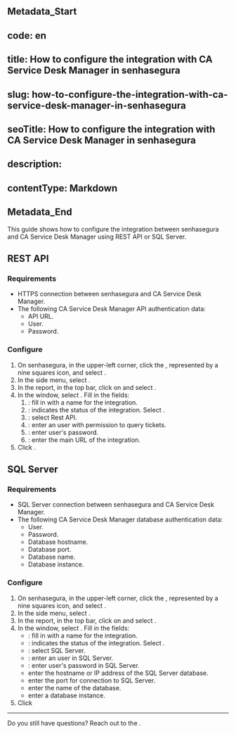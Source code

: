## Metadata_Start 
## code: en
## title: How to configure the integration with CA Service Desk Manager in senhasegura 
## slug: how-to-configure-the-integration-with-ca-service-desk-manager-in-senhasegura 
## seoTitle: How to configure the integration with CA Service Desk Manager in senhasegura 
## description:  
## contentType: Markdown 
## Metadata_End
This guide shows how to configure the integration between senhasegura and CA Service Desk Manager using REST API or SQL Server.

## REST API

### Requirements

* HTTPS connection between senhasegura and CA Service Desk Manager.  
* The following CA Service Desk Manager API authentication data:  
  * API URL.  
  * User.  
  * Password.

### Configure

1. On senhasegura, in the upper-left corner, click the , represented by a nine squares icon, and select .  
2. In the side menu, select .  
3. In the  report, in the top bar, click on  and select .  
4. In the  window, select . Fill in the fields:  
   1. : fill in with a name for the integration.  
   2. : indicates the status of the integration. Select .  
   3. : select Rest API.  
   4. : enter an user with permission to query tickets.  
   5. : enter user's password.  
   6. : enter the main URL of the integration.  
5. Click .

## SQL Server

### Requirements

* SQL Server connection between senhasegura and CA Service Desk Manager.  
* The following CA Service Desk Manager database authentication data:  
  * User.  
  * Password.  
  * Database hostname.  
  * Database port.  
  * Database name.  
  * Database instance.

### Configure

1. On senhasegura, in the upper-left corner, click the , represented by a nine squares icon, and select .  
2. In the side menu, select .  
3. In the  report, in the top bar, click on  and select .  
4. In the  window, select . Fill in the fields:  
   * : fill in with a name for the integration.  
   * : indicates the status of the integration. Select .  
   * : select SQL Server.  
   * : enter an user in SQL Server.  
   * : enter user's password in SQL Server.  
   *  enter the hostname or IP address of the SQL Server database.  
   *  enter the port for connection to SQL Server.  
   *  enter the name of the database.  
   *  enter a database instance.  
5. Click  

---

Do you still have questions? Reach out to the .